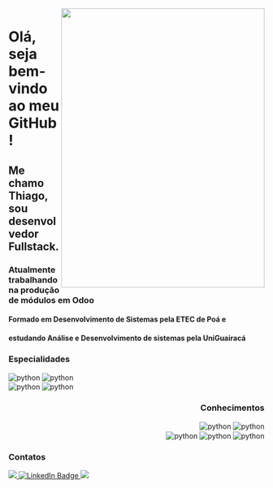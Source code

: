 <img src="https://creazilla-store.fra1.digitaloceanspaces.com/cliparts/1998567/coding-svg-clipart-md.png" width="400px" height="550px" align="right" style="paddin-top: 10"/>
<h1 align="left">Olá, seja bem-vindo ao meu GitHub!</h1> 
<h2 align="left">Me chamo Thiago, sou desenvolvedor Fullstack.</h2>
<h3 align="left">Atualmente trabalhando na produção de módulos em Odoo</h3>
<h4 align="left">Formado em Desenvolvimento de Sistemas pela ETEC de Poá e </h4>
<h4 align="left">estudando Análise e Desenvolvimento de sistemas pela UniGuairacá</h4>

### Especialidades
<div style="justify-content: space-between;"> 
    <div align="left">
        <img align="center" alt="python" src="https://img.shields.io/badge/Python-3776AB?style=for-the-badge&logo=python&logoColor=white">
        <img align="center" alt="python" src="https://img.shields.io/badge/PostgreSQL-316192?style=for-the-badge&logo=postgresql&logoColor=white"><br/>
        <img align="center" alt="python" src="https://img.shields.io/badge/Odoo-714B67.svg?style=for-the-badge&logo=Odoo&logoColor=white">
        <img align="center" alt="python" src="https://img.shields.io/badge/JavaScript-323330?style=for-the-badge&logo=javascript&logoColor=F7DF1E">
        <h3 align="right">Conhecimentos</h3>
    </div>
    <div align="right">
        <img align="center" alt="python" src="https://img.shields.io/badge/HTML5-E34F26?style=for-the-badge&logo=html5&logoColor=white">
        <img align="center" alt="python" src="https://img.shields.io/badge/CSS3-1572B6?style=for-the-badge&logo=css3&logoColor=white"><br/>
        <img align="center" alt="python" src="https://img.shields.io/badge/C%23-239120?style=for-the-badge&logo=c-sharp&logoColor=white">
        <img align="center" alt="python" src="https://img.shields.io/badge/Java-ED8B00?style=for-the-badge&logo=openjdk&logoColor=white">
        <img align="center" alt="python" src="https://img.shields.io/badge/MySQL-00000F?style=for-the-badge&logo=mysql&logoColor=white">
    </div>
</div>

### Contatos
<div id="contacs">
  <a href="mailto:martins.fm28@outlook.com" target="_blank">
    <img src="https://img.shields.io/badge/Gmail-D14836?style=for-the-badge&logo=gmail&logoColor=white">
  </a>
  <a href="https://www.linkedin.com/in/thiago-martins-79360321b/" target="_blank">
    <img src="https://img.shields.io/badge/LinkedIn-blue?style=for-the-badge&logo=linkedin&logoColor=white" alt="LinkedIn Badge"/>
  </a>
  <a href="https://www.youtube.com/watch?v=dQw4w9WgXcQ" target="_blank">
    <img src="https://img.shields.io/badge/YouTube%20Music-FF0000.svg?style=for-the-badge&logo=YouTube-Music&logoColor=white"/>
  </a>
</div>
